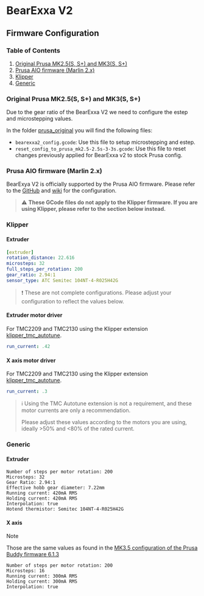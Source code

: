 # BearExxa V2

## Firmware Configuration

### Table of Contents

  1. [Original Prusa MK2.5(S, S+) and MK3(S, S+)](#original-prusa-mk25s-s-and-mk3s-s)
  1. [Prusa AIO firmware (Marlin 2.x)](#prusa-aio-firmware-marlin-2x)
  1. [Klipper](#klipper)
  1. [Generic](#generic)


### Original Prusa MK2.5(S, S+) and MK3(S, S+)

Due to the gear ratio of the BearExxa V2 we need to configure the estep and microstepping values.

In the folder [prusa_original](prusa_original) you will find the following files:
  - `bearexxa2_config.gcode`: Use this file to setup microstepping and estep.
  - `reset_config_to_prusa_mk2.5-2.5s-3-3s.gcode`: Use this file to reset changes previously applied for BearExxa v2 to stock Prusa config.

### Prusa AIO firmware (Marlin 2.x)

BearExya V2 is officially supported by the Prusa AIO firmware. Please refer to the [GitHub](https://github.com/thisiskeithb/PrusaAIO) and [wiki](https://github.com/thisiskeithb/PrusaAIO/wiki) for the configuration.

> :warning: **These GCode files do not apply to the Klipper firmware. If you are using Klipper, please refer to the section below instead.**

### Klipper

#### Extruder
```yaml
[extruder]
rotation_distance: 22.616
microsteps: 32
full_steps_per_rotation: 200
gear_ratio: 2.94:1
sensor_type: ATC Semitec 104NT-4-R025H42G
```

> :exclamation: These are not complete configurations. Please adjust your configuration to reflect the values below.

#### Extruder motor driver
For TMC2209 and TMC2130 using the Klipper extension  [klipper_tmc_autotune](https://github.com/andrewmcgr/klipper_tmc_autotune).

```yaml
run_current: .42
```

#### X axis motor driver
For TMC2209 and TMC2130 using the Klipper extension  [klipper_tmc_autotune](https://github.com/andrewmcgr/klipper_tmc_autotune).
```yaml
run_current: .3
```
> :information_source: Using the TMC Autotune extension is not a requirement, and these motor currents are only a recommendation.
> 
> Please adjust these values according to the motors you are using, ideally >50% and <80% of the rated current.

### Generic

#### Extruder

```
Number of steps per motor rotation: 200
Microsteps: 32
Gear Ratio: 2.94:1
Effective hobb gear diameter: 7.22mm
Running current: 420mA RMS
Holding current: 420mA RMS
Interpolation: true
Hotend thermistor: Semitec 104NT-4-R025H42G 
```

#### X axis
> [!NOTE]
> Those are the same values as found in the [MK3.5 configuration of the Prusa Buddy firmware 6.1.3](https://github.com/prusa3d/Prusa-Firmware-Buddy/blob/f1de0fce157875165afc102b016f3f3fc84008ef/include/marlin/Configuration_MK3.5_adv.h#L1563)
```
Number of steps per motor rotation: 200
Microsteps: 16
Running current: 300mA RMS
Holding current: 300mA RMS
Interpolation: true
 ```
